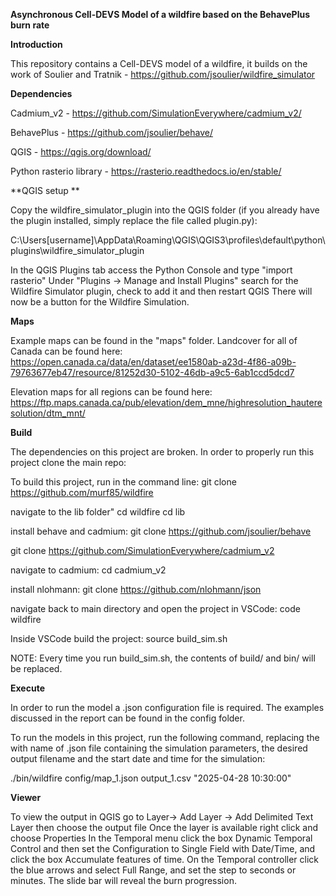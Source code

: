 **Asynchronous Cell-DEVS Model of a wildfire based on the BehavePlus burn rate**

**Introduction**

This repository contains a Cell-DEVS model of a wildfire, it builds on the work of Soulier and Tratnik - https://github.com/jsoulier/wildfire_simulator

**Dependencies**

Cadmium_v2 - https://github.com/SimulationEverywhere/cadmium_v2/

BehavePlus - https://github.com/jsoulier/behave/

QGIS - https://qgis.org/download/

Python rasterio library - https://rasterio.readthedocs.io/en/stable/

**QGIS setup **

Copy the wildfire_simulator_plugin into the QGIS folder (if you already have the plugin installed, simply replace the file called plugin.py):

C:\Users\[username]\AppData\Roaming\QGIS\QGIS3\profiles\default\python\plugins\wildfire_simulator_plugin

In the QGIS Plugins tab access the Python Console and type "import rasterio"
Under "Plugins -> Manage and Install Plugins" search for the Wildfire Simulator plugin, check to add it and then restart QGIS
There will now be a button for the Wildfire Simulation.

**Maps**

Example maps can be found in the "maps" folder. Landcover for all of Canada can be found here:
https://open.canada.ca/data/en/dataset/ee1580ab-a23d-4f86-a09b-79763677eb47/resource/81252d30-5102-46db-a9c5-6ab1ccd5dcd7

Elevation maps for all regions can be found here:
https://ftp.maps.canada.ca/pub/elevation/dem_mne/highresolution_hauteresolution/dtm_mnt/


**Build**

The dependencies on this project are broken. In order to properly run this project clone the main repo:

To build this project, run in the command line:
git clone https://github.com/murf85/wildfire

navigate to the lib folder"
cd wildfire
cd lib

install behave and cadmium:
git clone https://github.com/jsoulier/behave

git clone https://github.com/SimulationEverywhere/cadmium_v2

navigate to cadmium:
cd cadmium_v2

install nlohmann: 
git clone https://github.com/nlohmann/json

navigate back to main directory and open the project in VSCode:
code wildfire

Inside VSCode build the project:
source build_sim.sh

NOTE: Every time you run build_sim.sh, the contents of build/ and bin/ will be replaced.

**Execute**

In order to run the model a .json configuration file is required. The examples discussed in the report can be found in the config folder.

To run the models in this project, run the following command, replacing the with name of .json file containing the simulation parameters, the desired output filename and the start date and time for the simulation:

./bin/wildfire config/map_1.json output_1.csv "2025-04-28 10:30:00"

**Viewer**

To view the output in QGIS go to Layer-> Add Layer -> Add Delimited Text Layer then choose the output file
Once the layer is available right click and choose Properties
In the Temporal menu click the box Dynamic Temporal Control and then set the Configuration to Single Field with Date/Time, and click the box Accumulate features of time. 
On the Temporal controller click the blue arrows and select Full Range, and set the step to seconds or minutes. The slide bar will reveal the burn progression. 




